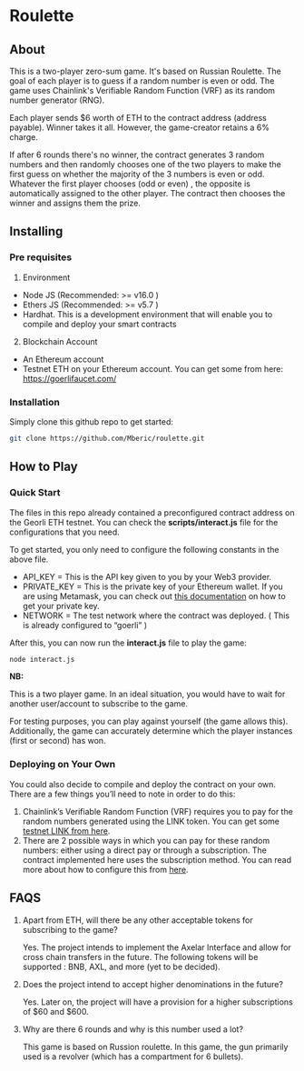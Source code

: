 # Roulette

## About

This is a two-player zero-sum game. It's based on Russian Roulette. The goal of each player is to guess if a random number is even or odd. The game uses Chainlink's Verifiable Random Function (VRF) as its random number generator (RNG).

Each player sends $6 worth of ETH to the contract address (address payable). Winner takes it all. However, the game-creator retains a 6% charge.

If after 6 rounds there's no winner, the contract generates 3 random numbers and then randomly chooses one of the two players to make the first guess on whether the majority of the 3 numbers is even or odd. Whatever the first player chooses (odd or even) , the opposite is automatically assigned to the other player. The contract then chooses the winner and assigns them the prize.

## Installing

### Pre requisites

1. Environment

- Node JS (Recommended: >= v16.0 )
- Ethers JS (Recommended: >= v5.7 )
- Hardhat. This is a development environment that will enable you to compile and deploy your smart contracts

2. Blockchain Account

- An Ethereum account
- Testnet ETH on your Ethereum account. You can get some from here: https://goerlifaucet.com/

### Installation

Simply clone this github repo to get started:

```sh
git clone https://github.com/Mberic/roulette.git
```

## How to Play

### Quick Start

The files in this repo already contained a preconfigured contract address on the Georli ETH testnet. You can check the **scripts/interact.js** file for the configurations that you need.

To get started, you only need to configure the following constants in the above file.

- API_KEY = This is the API key given to you by your Web3 provider. 
- PRIVATE_KEY = This is the private key of your Ethereum wallet. If you are using Metamask, you can check out [this documentation](https://metamask.zendesk.com/hc/en-us/articles/360015289632-How-to-Export-an-Account-Private-Key) on how to get your  private key. 
- NETWORK = The test network where the contract was deployed. ( This is already configured to “goerli” ) 

After this, you can now run the **interact.js** file to play the game:

```sh
node interact.js
```

**NB:** 

This is a two player game. In an ideal situation, you would have to wait for another user/account to subscribe to the game.

For testing purposes, you can play against yourself (the game allows this). Additionally, the game can accurately determine which the player instances (first or second) has won. 

### Deploying on Your Own

You could also decide to compile and deploy the contract on your own. There are a few things you’ll need to note in order to do this:

1. Chainlink’s Verifiable Random Function (VRF) requires you to pay for the random numbers generated using the LINK token. You can get some [testnet LINK from here](https://faucets.chain.link/).
2. There are 2 possible ways in which you can pay for these random numbers: either using a direct pay or through a subscription. The contract implemented here uses the subscription method.  You can read more about how to configure this from [here](https://docs.chain.link/vrf/v2/subscription).

## FAQS

1. Apart from ETH, will there be any other acceptable tokens for subscribing to the game? 
   
   Yes. The project intends to implement the Axelar Interface and allow for cross chain transfers in the future. The following tokens will be supported : BNB, AXL, and more (yet to be decided).


2. Does the project intend to accept higher denominations in the future?
   
   Yes. Later on, the project will have a provision for a higher subscriptions of $60 and $600.


3. Why are there 6 rounds and why is this number used a lot?
   
   This game is based on Russion roulette. In this game, the gun primarily used is a revolver (which has a compartment for 6 bullets). 
